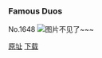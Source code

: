 ### Famous Duos
No.1648
![图片不见了~~~](https://imgs.xkcd.com/comics/famous_duos.png)

[原址](https://xkcd.com//1648) [下载](https://imgs.xkcd.com/comics/famous_duos.png)

